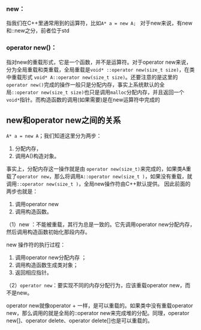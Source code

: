 ### new：
指我们在C++里通常用到的运算符，比如`A* a = new A; ` 对于new来说，有new和::new之分，前者位于std

### operator new()：
指对new的重载形式，它是一个函数，并不是运算符。对于operator new来说，分为全局重载和类重载，全局重载是`void* ::operator new(size_t size)`，在类中重载形式 `void* A::operator new(size_t size)`。还要注意的是这里的`operator new()`完成的操作一般只是分配内存，事实上系统默认的全局`::operator new(size_t size)`也只是调用`malloc`分配内存，并且返回一个`void*`指针。而构造函数的调用(如果需要)是在new运算符中完成的

## new和operator new之间的关系

`A* a = new A`；我们知道这里分为两步：
1. 分配内存，
2. 调用A()构造对象。

事实上，分配内存这一操作就是由 `operator new(size_t)`来完成的，如果类A重载了`operator new`，那么将调用`A::operator new(size_t )`，如果没有重载，就调用`::operator new(size_t )`，全局new操作符由C++默认提供。
因此前面的两步也就是：
1. 调用operator new 
2. 调用构造函数。


（1）new ：不能被重载，其行为总是一致的。它先调用operator new分配内存，然后调用构造函数初始化那段内存。

new 操作符的执行过程：
1. 调用operator new分配内存 ；
2. 调用构造函数生成类对象；
3. 返回相应指针。

（2）`operator new`：要实现不同的内存分配行为，应该重载operator new，而不是new。

operator new就像operator + 一样，是可以重载的。如果类中没有重载operator new，那么调用的就是全局的::operator new来完成堆的分配。同理，operator new[]、operator delete、operator delete[]也是可以重载的。